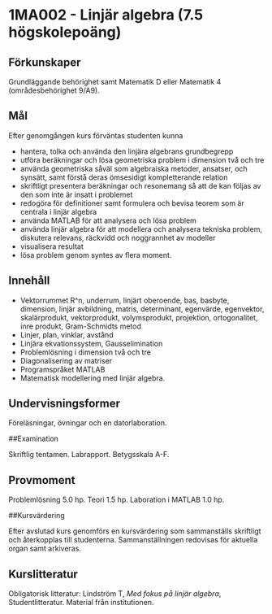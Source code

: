# 1MA002 - Linjär algebra (7.5 högskolepoäng)

## Förkunskaper

Grundläggande behörighet samt Matematik D eller Matematik 4 (områdesbehörighet 9/A9).

## Mål

Efter genomgången kurs förväntas studenten kunna

- hantera, tolka och använda den linjära algebrans grundbegrepp
- utföra beräkningar och lösa geometriska problem i dimension två och tre
- använda geometriska såväl som algebraiska metoder, ansatser, och synsätt, samt förstå deras ömsesidigt kompletterande relation
- skriftligt presentera beräkningar och resonemang så att de kan följas av den som inte är insatt i problemet
- redogöra för definitioner samt formulera och bevisa teorem som är centrala i linjär algebra
- använda MATLAB för att analysera och lösa problem
- använda linjär algebra för att modellera och analysera tekniska problem, diskutera relevans, räckvidd och noggrannhet av modeller
- visualisera resultat
- lösa problem genom syntes av flera moment. 

## Innehåll

- Vektorrummet R^n, underrum, linjärt oberoende, bas, basbyte, dimension, linjär avbildning, matris, determinant, egenvärde, egenvektor, skalärprodukt, vektorprodukt, volymsprodukt, projektion, ortogonalitet, inre produkt, Gram-Schmidts metod 
- Linjer, plan, vinklar, avstånd 
- Linjära ekvationssystem, Gausselimination
- Problemlösning i dimension två och tre 
- Diagonalisering av matriser 
- Programspråket MATLAB
- Matematisk modellering med linjär algebra. 

## Undervisningsformer

Föreläsningar, övningar och en datorlaboration. 

##Examination

Skriftlig tentamen. Labrapport. Betygsskala A-F.

## Provmoment

Problemlösning 5.0 hp. Teori 1.5 hp. Laboration i MATLAB 1.0 hp. 

##Kursvärdering

Efter avslutad kurs genomförs en kursvärdering som sammanställs skriftligt och återkopplas till studenterna. Sammanställningen redovisas för aktuella organ samt arkiveras.

## Kurslitteratur

Obligatorisk litteratur: 
Lindström T, *Med fokus på linjär algebra*, Studentlitteratur. 
Material från institutionen. 